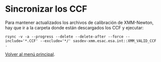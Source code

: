 # Sincronizar los CCF

Para mantener actualizados los archivos de calibración de XMM-Newton, hay que ir a la carpeta donde están descargados los CCF y ejecutar:

`rsync -v -a --progress --delete --delete-after --force --include='*.CCF' --exclude='*/' sasdev-xmm.esac.esa.int::XMM_VALID_CCF .`

[Volver al menú principal](../README.md).